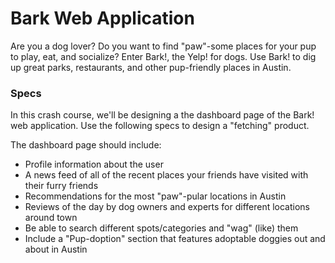 # Bark Web Application

Are you a dog lover? Do you want to find "paw"-some places for your pup to play, eat, and socialize?  Enter Bark!, the Yelp! for dogs. Use Bark! to dig up great parks, restaurants, and other pup-friendly places in Austin.

### Specs

In this crash course, we'll be designing a the dashboard page of the Bark! web application. Use the following specs to design a "fetching" product.

The dashboard page should include:
- Profile information about the user
- A news feed of all of the recent places your friends have visited with their furry friends
- Recommendations for the most "paw"-pular locations in Austin
- Reviews of the day by dog owners and experts for different locations around town
- Be able to search different spots/categories and "wag" (like) them 
- Include a "Pup-doption" section that features adoptable doggies out and about in Austin

 
